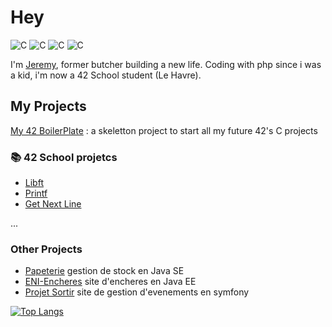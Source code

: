 # Hey

![C](https://img.shields.io/badge/language-C-orange)
![C](https://img.shields.io/badge/language-PHP-green)
![C](https://img.shields.io/badge/language-HTML-blue)
![C](https://img.shields.io/badge/language-CSS-blue)

I'm [Jeremy](https://github.com/JeremyCheron), former butcher building a new life.
Coding with php since i was a kid, i'm now a 42 School student (Le Havre).

## My Projects

[My 42 BoilerPlate](https://github.com/JeremyCheron/42BoilerPlate) : a skeletton project to start all my future 42's C projects

### 📚 42 School projetcs
- [Libft](https://github.com/JeremyCheron/Libft) 
- [Printf](https://github.com/JeremyCheron/ft_printf)
- [Get Next Line](https://github.com/JeremyCheron/get_next_line)
  
...

### Other Projects
- [Papeterie](https://github.com/JeremyCheron/papeterie) gestion de stock en Java SE
- [ENI-Encheres](https://github.com/JeremyCheron/eni-encheres) site d'encheres en Java EE 
- [Projet Sortir](https://github.com/JeremyCheron/projet-sortir)  site de gestion d'evenements en symfony

[![Top Langs](https://github-readme-stats.vercel.app/api/top-langs/?username=JeremyCheron&layout=donut)](https://github.com/JeremyCheron/github-readme-stats)
